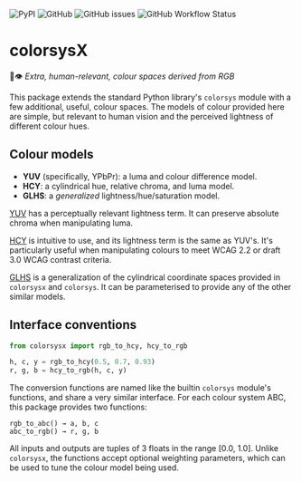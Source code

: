 ![PyPI](https://img.shields.io/pypi/v/colorsysx)
![GitHub](https://img.shields.io/github/license/achadwick/python-colorsysx)
![GitHub issues](https://img.shields.io/github/issues/achadwick/python-colorsysx)
![GitHub Workflow Status](https://img.shields.io/github/actions/workflow/status/achadwick/python-colorsysx/python-package.yml?branch=main)

# colorsysX

🎨👁️ _Extra, human-relevant, colour spaces derived from RGB_

This package extends the standard Python library's `colorsys` module
with a few additional, useful, colour spaces. The models of colour
provided here are simple, but relevant to human vision and the perceived
lightness of different colour hues.

## Colour models

* **YUV** (specifically, YPbPr): a luma and colour difference model.
* **HCY**: a cylindrical hue, relative chroma, and luma model.
* **GLHS**: a _generalized_ lightness/hue/saturation model.

[YUV][1] has a perceptually relevant lightness term. It can preserve
absolute chroma when manipulating luma.

[HCY][2] is intuitive to use, and its lightness term is the same as
YUV's. It's particularly useful when manipulating colours to meet WCAG
2.2 or draft 3.0 WCAG contrast criteria.

[GLHS][3] is a generalization of the cylindrical coordinate spaces
provided in `colorsysx` and `colorsys`. It can be parameterised to
provide any of the other similar models.

## Interface conventions

```python
from colorsysx import rgb_to_hcy, hcy_to_rgb

h, c, y = rgb_to_hcy(0.5, 0.7, 0.93)
r, g, b = hcy_to_rgb(h, c, y)
```

The conversion functions are named like the builtin `colorsys` module's
functions, and share a very similar interface. For each colour system
ABC, this package provides two functions:

    rgb_to_abc() → a, b, c
    abc_to_rgb() → r, g, b

All inputs and outputs are tuples of 3 floats in the range [0.0, 1.0].
Unlike `colorsysx`, the functions accept optional weighting parameters,
which can be used to tune the colour model being used.

[1]: https://en.wikipedia.org/wiki/YUV#Related_color_models
[2]: https://chilliant.com/rgb2hsv.html
[3]: https://doi.org/10.1006/cgip.1993.1019
